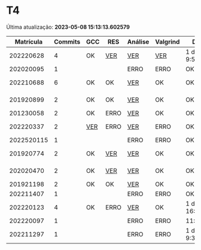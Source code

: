 # T4
Última atualização: **2023-05-08 15:13:13.602579**

|  Matrícula | Commits | GCC |  RES |  Análise |  Valgrind |  Data |  Duração | 
|---|---|---|---|---|---|---|---|
|  202220628 |  4 |  OK |  [VER](./relatorios/202220628/T4/resposta.txt) |   [VER](./relatorios/202220628/T4/report.html) |  [VER](./relatorios/202220628/T4/valgrind.txt) |  1 day, 9:55:40 |  19 days, 20:29:47 | 
|  202020095 |  1 |   |   |   ERRO |  ERRO |  OK |  nada | 
|  202210688 |  6 |  OK |  OK |   [VER](./relatorios/202210688/T4/report.html) |  OK |  OK |  10 days, 16:05:38 | 
|  201920899 |  2 |  OK |  OK |   [VER](./relatorios/201920899/T4/report.html) |  OK |  OK |  3 days, 3:09:35 | 
|  201230058 |  2 |  OK |  ERRO |   [VER](./relatorios/201230058/T4/report.html) |  OK |  OK |  4:02:33 | 
|  202220337 |  2 |  [VER](./relatorios/202220337/T4/compilador.txt) |  ERRO |   [VER](./relatorios/202220337/T4/report.html) |  ERRO |  OK |  7 days, 7:19:42 | 
|  2022520115 |  1 |   |   |   ERRO |  ERRO |  OK |  nada | 
|  201920774 |  2 |  OK |  [VER](./relatorios/201920774/T4/resposta.txt) |   [VER](./relatorios/201920774/T4/report.html) |  OK |  OK |  6 days, 15:22:10 | 
|  202020470 |  2 |  OK |  [VER](./relatorios/202020470/T4/resposta.txt) |   [VER](./relatorios/202020470/T4/report.html) |  OK |  OK |  5 days, 23:13:56 | 
|  201921198 |  2 |  OK |  OK |   [VER](./relatorios/201921198/T4/report.html) |  OK |  OK |  0:01:20 | 
|  202211407 |  1 |   |   |   ERRO |  ERRO |  OK |  nada | 
|  202220123 |  4 |  OK |  ERRO |   [VER](./relatorios/202220123/T4/report.html) |  OK |  1 day, 16:44:30 |  2 days, 1:25:23 | 
|  202220097 |  1 |   |   |   ERRO |  ERRO |  11:43:03 |  nada | 
|  202211297 |  1 |   |   |   ERRO |  ERRO |  1 day, 9:36:02 |  nada | 
